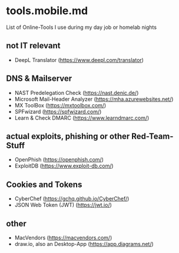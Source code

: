 # tools.mobile.md
List of Online-Tools I use during my day job or homelab nights

## not IT relevant
 - DeepL Translator (https://www.deepl.com/translator)
## DNS & Mailserver
 - NAST Predelegation Check (https://nast.denic.de/)
 - Microsoft Mail-Header Analyzer (https://mha.azurewebsites.net/)
 - MX ToolBox (https://mxtoolbox.com/)
 - SPFwizard (https://spfwizard.com/)
 - Learn & Check DMARC (https://www.learndmarc.com/)
## actual exploits, phishing or other Red-Team-Stuff
 - OpenPhish (https://openphish.com/)
 - ExploitDB (https://www.exploit-db.com/)
## Cookies and Tokens
 - CyberChef (https://gchq.github.io/CyberChef/)
 - JSON Web Token (JWT) (https://jwt.io/)
## other 
 - MacVendors (https://macvendors.com/)
 - draw.io, also an Desktop-App (https://app.diagrams.net/)
